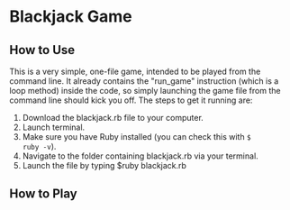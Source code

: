 <h1>Blackjack Game</h1>

<h2> How to Use</h2>
This is a very simple, one-file game, intended to be played from the command line. It already contains the "run_game" instruction (which is a loop method) inside the code, so simply launching the game file from the command line should kick you off. The steps to get it running are:
  
  1. Download the blackjack.rb file to your computer.
  2. Launch terminal.
  3. Make sure you have Ruby installed (you can check this with <code>$ ruby -v</code>).
  4. Navigate to the folder containing blackjack.rb via your terminal.
  5. Launch the file by typing $ruby blackjack.rb


<h2> How to Play </h2>
